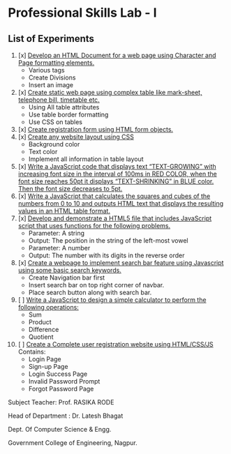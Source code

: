 # Professional Skills Lab - I

## List of Experiments

1. [x]  [Develop an HTML Document for a web page using Character and Page formatting elements.](./P1_CharPageFmtElem/)
   - Various tags
   - Create Divisions
   - Insert an image
2. [x] [Create static web page using complex table like mark-sheet, telephone bill, timetable etc.](./P2_ComplexTable/)
   - Using All table attributes
   - Use table border formatting
   - Use CSS on tables
3. [x] [Create registration form using HTML form objects.](./P3_RegistrationForm/)
4. [x] [Create any website layout using CSS](./P4_WebsiteLayoutCSS/)
   - Background color
   - Text color
   - Implement all information in table layout
5. [x] [Write a JavaScript code that displays text “TEXT-GROWING” with increasing font size in the interval of 100ms in RED COLOR, when the font size reaches 50pt it displays “TEXT-SHRINKING” in BLUE color. Then the font size decreases to 5pt.](./P5_TextGrowShrinkJS/)
6. [x] [Write a JavaScript that calculates the squares and cubes of the numbers from 0 to 10 and outputs HTML text that displays the resulting values in an HTML table format.](./P6_SquaresCubesTable/)
7. [x] [Develop and demonstrate a HTML5 file that includes JavaScript script that uses functions for the following problems.](./P7_JSFunc/)
   - Parameter: A string
   - Output: The position in the string of the left-most vowel
   - Parameter: A number
   - Output: The number with its digits in the reverse order
8. [x] [Create a webpage to implement search bar feature using Javascript using some basic search keywords.](./P8_SearchBarJS/)
   - Create Navigation bar first
   - Insert search bar on top right corner of navbar.
   - Place search button along with search bar.
9. [ ] [Write a JavaScript to design a simple calculator to perform the following operations:](./P9_CalculatorJS/)
   - Sum
   - Product
   - Difference
   - Quotient
10. [ ] [Create a Complete user registration website using HTML/CSS/JS](./P10_UserRegistrationComplete/) Contains:
    - Login Page
    - Sign-up Page
    - Login Success Page
    - Invalid Password Prompt
    - Forgot Password Page

Subject Teacher: Prof. RASIKA RODE

Head of Department : Dr. Latesh Bhagat

Dept. Of Computer Science & Engg.

Government College of Engineering, Nagpur.
